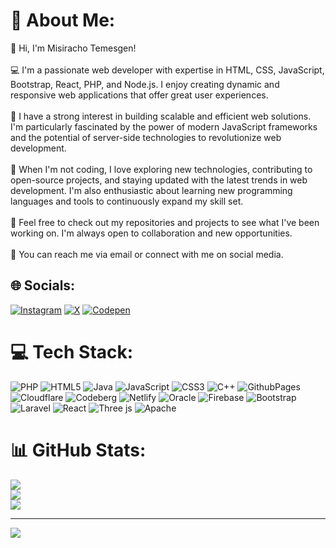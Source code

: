 # 💫 About Me:
👋 Hi, I'm Misiracho Temesgen!<br><br>💻 I'm a passionate web developer with expertise in HTML, CSS, JavaScript, Bootstrap, React, PHP, and Node.js. I enjoy creating dynamic and responsive web applications that offer great user experiences.<br><br>🚀 I have a strong interest in building scalable and efficient web solutions. I'm particularly fascinated by the power of modern JavaScript frameworks and the potential of server-side technologies to revolutionize web development.<br><br>🌱 When I'm not coding, I love exploring new technologies, contributing to open-source projects, and staying updated with the latest trends in web development. I'm also enthusiastic about learning new programming languages and tools to continuously expand my skill set.<br><br>📂 Feel free to check out my repositories and projects to see what I've been working on. I'm always open to collaboration and new opportunities.<br><br>📧 You can reach me via email or connect with me on social media.


## 🌐 Socials:
[![Instagram](https://img.shields.io/badge/Instagram-%23E4405F.svg?logo=Instagram&logoColor=white)](https://instagram.com/https://www.instagram.com/missytemmy1) [![X](https://img.shields.io/badge/X-black.svg?logo=X&logoColor=white)](https://x.com/https://x.com/MissyTemmy) [![Codepen](https://img.shields.io/badge/Codepen-000000?style=for-the-badge&logo=codepen&logoColor=white)](https://codepen.io/https://codepen.io/Missy-Temmy) 

# 💻 Tech Stack:
![PHP](https://img.shields.io/badge/php-%23777BB4.svg?style=for-the-badge&logo=php&logoColor=white) ![HTML5](https://img.shields.io/badge/html5-%23E34F26.svg?style=for-the-badge&logo=html5&logoColor=white) ![Java](https://img.shields.io/badge/java-%23ED8B00.svg?style=for-the-badge&logo=openjdk&logoColor=white) ![JavaScript](https://img.shields.io/badge/javascript-%23323330.svg?style=for-the-badge&logo=javascript&logoColor=%23F7DF1E) ![CSS3](https://img.shields.io/badge/css3-%231572B6.svg?style=for-the-badge&logo=css3&logoColor=white) ![C++](https://img.shields.io/badge/c++-%2300599C.svg?style=for-the-badge&logo=c%2B%2B&logoColor=white) ![GithubPages](https://img.shields.io/badge/github%20pages-121013?style=for-the-badge&logo=github&logoColor=white) ![Cloudflare](https://img.shields.io/badge/Cloudflare-F38020?style=for-the-badge&logo=Cloudflare&logoColor=white) ![Codeberg](https://img.shields.io/badge/Codeberg-2185D0?style=for-the-badge&logo=Codeberg&logoColor=white) ![Netlify](https://img.shields.io/badge/netlify-%23000000.svg?style=for-the-badge&logo=netlify&logoColor=#00C7B7) ![Oracle](https://img.shields.io/badge/Oracle-F80000?style=for-the-badge&logo=oracle&logoColor=white) ![Firebase](https://img.shields.io/badge/firebase-%23039BE5.svg?style=for-the-badge&logo=firebase) ![Bootstrap](https://img.shields.io/badge/bootstrap-%238511FA.svg?style=for-the-badge&logo=bootstrap&logoColor=white) ![Laravel](https://img.shields.io/badge/laravel-%23FF2D20.svg?style=for-the-badge&logo=laravel&logoColor=white) ![React](https://img.shields.io/badge/react-%2320232a.svg?style=for-the-badge&logo=react&logoColor=%2361DAFB) ![Three js](https://img.shields.io/badge/threejs-black?style=for-the-badge&logo=three.js&logoColor=white) ![Apache](https://img.shields.io/badge/apache-%23D42029.svg?style=for-the-badge&logo=apache&logoColor=white)
# 📊 GitHub Stats:
![](https://github-readme-stats.vercel.app/api?username=missytemmy&theme=dark&hide_border=false&include_all_commits=false&count_private=false)<br/>
![](https://github-readme-streak-stats.herokuapp.com/?user=missytemmy&theme=dark&hide_border=false)<br/>
![](https://github-readme-stats.vercel.app/api/top-langs/?username=missytemmy&theme=dark&hide_border=false&include_all_commits=false&count_private=false&layout=compact)

---
[![](https://visitcount.itsvg.in/api?id=missytemmy&icon=0&color=0)](https://visitcount.itsvg.in)

<!-- Proudly created with GPRM ( https://gprm.itsvg.in ) -->
